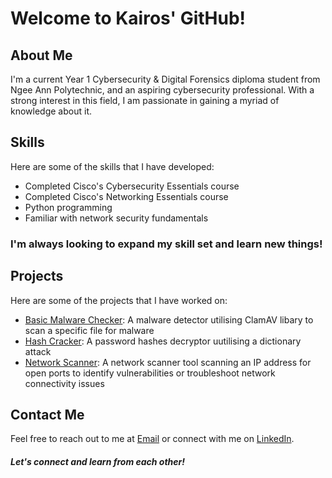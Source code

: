 <h1 class>Welcome to Kairos' GitHub!</h1>

## About Me
I'm a current Year 1 Cybersecurity & Digital Forensics diploma student from Ngee Ann Polytechnic, and an aspiring cybersecurity professional. With a strong interest in this field, I am passionate in gaining a myriad of knowledge about it. 

## Skills
Here are some of the skills that I have developed:
- Completed Cisco's Cybersecurity Essentials course
- Completed Cisco's Networking Essentials course
- Python programming 
- Familiar with network security fundamentals

<h3 class>I'm always looking to expand my skill set and learn new things!</h3>

## Projects
Here are some of the projects that I have worked on:
- [Basic Malware Checker](https://github.com/Kairos-T/Basic-Malware-Checker): A malware detector utilising ClamAV libary to scan a specific file for malware
- [Hash Cracker](https://github.com/Kairos-T/Hash-Cracker): A password hashes decryptor uutilising a dictionary attack 
- [Network Scanner](https://github.com/Kairos-T/Network-Scanner): A network scanner tool scanning an IP address for open ports  to identify vulnerabilities or troubleshoot network connectivity issues

## Contact Me
Feel free to reach out to me at [Email](mailto:kairostay@gmail.com) or connect with me on [LinkedIn](https://www.linkedin.com/in/kairostay).

<h5 class="animate__animated animate__heartBeat">Let's connect and learn from each other!</h5>
